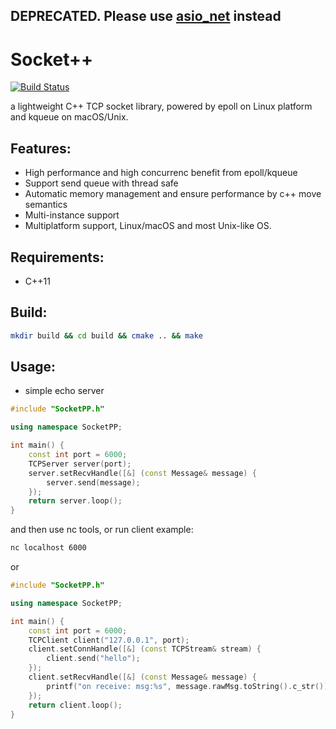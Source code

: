 ## DEPRECATED. Please use [asio_net](https://github.com/shuai132/asio_net) instead

# Socket++

[![Build Status](https://www.travis-ci.org/shuai132/SocketPP.svg?branch=master)](https://www.travis-ci.org/shuai132/SocketPP)

a lightweight C++ TCP socket library, powered by epoll on Linux platform and kqueue on macOS/Unix.

## Features:
* High performance and high concurrenc benefit from epoll/kqueue
* Support send queue with thread safe
* Automatic memory management and ensure performance by c++ move semantics
* Multi-instance support
* Multiplatform support, Linux/macOS and most Unix-like OS.

## Requirements:
* C++11

## Build:
```bash
mkdir build && cd build && cmake .. && make
```

## Usage:
* simple echo server
```cpp
#include "SocketPP.h"

using namespace SocketPP;

int main() {
    const int port = 6000;
    TCPServer server(port);
    server.setRecvHandle([&] (const Message& message) {
        server.send(message);
    });
    return server.loop();
}
```
and then use nc tools, or run client example:
```bash
nc localhost 6000
```
or
```cpp
#include "SocketPP.h"

using namespace SocketPP;

int main() {
    const int port = 6000;
    TCPClient client("127.0.0.1", port);
    client.setConnHandle([&] (const TCPStream& stream) {
        client.send("hello");
    });
    client.setRecvHandle([&] (const Message& message) {
        printf("on receive: msg:%s", message.rawMsg.toString().c_str());
    });
    return client.loop();
}
```
